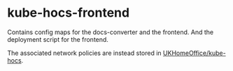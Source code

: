 # kube-hocs-frontend
Contains config maps for the docs-converter and the frontend. And the deployment script for the frontend.

The associated network policies are instead stored in [UKHomeOffice/kube-hocs](https://github.com/ukhomeoffice/kube-hocs).
